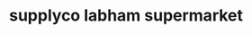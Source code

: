 ---
title: "supplyco labham supermarket"
url: /kottayam/supplyco-labham-supermarket/
shop: supermarket
---